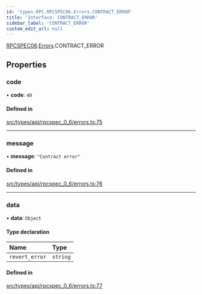 ```yaml
---
id: 'types.RPC.RPCSPEC06.Errors.CONTRACT_ERROR'
title: 'Interface: CONTRACT_ERROR'
sidebar_label: 'CONTRACT_ERROR'
custom_edit_url: null
---
```


[RPCSPEC06](../namespaces/types.RPC.RPCSPEC06.md).[Errors](../namespaces/types.RPC.RPCSPEC06.Errors.md).CONTRACT_ERROR

## Properties

### code

• **code**: `40`

#### Defined in

[src/types/api/rpcspec_0_6/errors.ts:75](https://github.com/starknet-io/starknet.js/blob/v6.23.1/src/types/api/rpcspec_0_6/errors.ts#L75)

---

### message

• **message**: `"Contract error"`

#### Defined in

[src/types/api/rpcspec_0_6/errors.ts:76](https://github.com/starknet-io/starknet.js/blob/v6.23.1/src/types/api/rpcspec_0_6/errors.ts#L76)

---

### data

• **data**: `Object`

#### Type declaration

| Name           | Type     |
| :------------- | :------- |
| `revert_error` | `string` |

#### Defined in

[src/types/api/rpcspec_0_6/errors.ts:77](https://github.com/starknet-io/starknet.js/blob/v6.23.1/src/types/api/rpcspec_0_6/errors.ts#L77)
